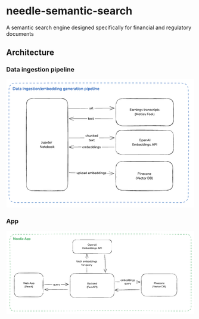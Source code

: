 # needle-semantic-search
A semantic search engine designed specifically for financial and regulatory documents

## Architecture
### Data ingestion pipeline
<img src="docs/data_ingestion_pipeline.png">

### App
<img src="docs/app_diagram.png">
